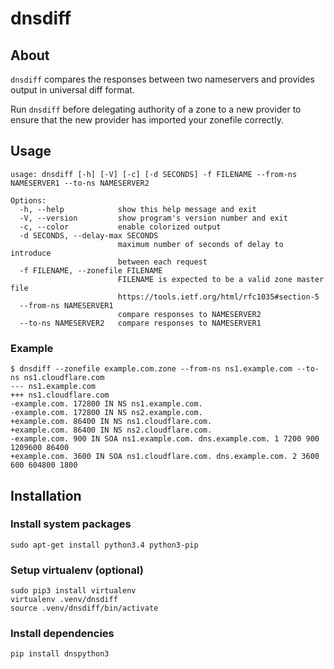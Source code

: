 # dnsdiff
## About
`dnsdiff` compares the responses between two nameservers and provides output
in universal diff format.

Run `dnsdiff` before delegating authority of a zone to a new provider to
ensure that the new provider has imported your zonefile correctly.

## Usage

```
usage: dnsdiff [-h] [-V] [-c] [-d SECONDS] -f FILENAME --from-ns NAMESERVER1 --to-ns NAMESERVER2

Options:
  -h, --help            show this help message and exit
  -V, --version         show program's version number and exit
  -c, --color           enable colorized output
  -d SECONDS, --delay-max SECONDS
                        maximum number of seconds of delay to introduce
                        between each request
  -f FILENAME, --zonefile FILENAME
                        FILENAME is expected to be a valid zone master file
                        https://tools.ietf.org/html/rfc1035#section-5
  --from-ns NAMESERVER1
                        compare responses to NAMESERVER2
  --to-ns NAMESERVER2   compare responses to NAMESERVER1
```

### Example

```
$ dnsdiff --zonefile example.com.zone --from-ns ns1.example.com --to-ns ns1.cloudflare.com
--- ns1.example.com
+++ ns1.cloudflare.com
-example.com. 172800 IN NS ns1.example.com.
-example.com. 172800 IN NS ns2.example.com.
+example.com. 86400 IN NS ns1.cloudflare.com.
+example.com. 86400 IN NS ns2.cloudflare.com.
-example.com. 900 IN SOA ns1.example.com. dns.example.com. 1 7200 900 1209600 86400
+example.com. 3600 IN SOA ns1.cloudflare.com. dns.example.com. 2 3600 600 604800 1800
```

## Installation
### Install system packages

```
sudo apt-get install python3.4 python3-pip
```

### Setup virtualenv (optional)

```
sudo pip3 install virtualenv
virtualenv .venv/dnsdiff
source .venv/dnsdiff/bin/activate
```

### Install dependencies

```
pip install dnspython3
```
